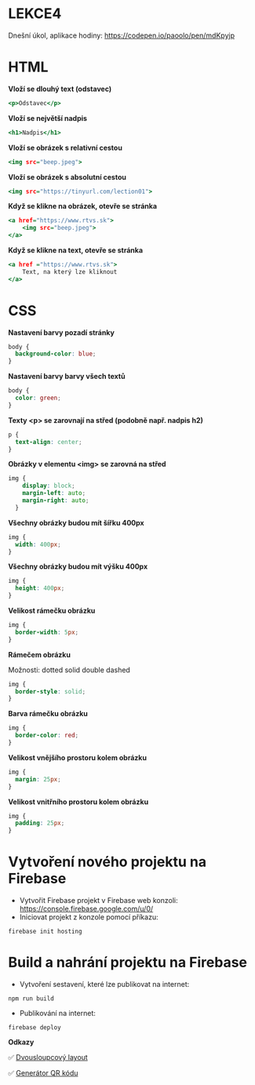 # LEKCE4
Dnešní úkol, aplikace hodiny: https://codepen.io/paoolo/pen/mdKpyjp

# HTML

**Vloží se dlouhý text (odstavec)**
```htm
<p>Odstavec</p>
```

**Vloží se největší nadpis**
```htm
<h1>Nadpis</h1>
```

**Vloží se obrázek s relativní cestou**
```htm
<img src="beep.jpeg">
```
 
**Vloží se obrázek s absolutní cestou**
```htm
<img src="https://tinyurl.com/lection01">
```

**Když se klikne na obrázek, otevře se stránka**
```htm
<a href="https://www.rtvs.sk">
    <img src="beep.jpeg">
</a>
```

**Když se klikne na text, otevře se stránka**
```htm
<a href ="https://www.rtvs.sk">
    Text, na který lze kliknout
</a>
```

# CSS

**Nastavení barvy pozadí stránky**
```css
body {
  background-color: blue;
}
```

**Nastavení barvy barvy všech textů**
```css
body {
  color: green;
}
```

**Texty \<p\> se zarovnají na střed (podobně např. nadpis h2)**
```css
p {
  text-align: center;
}
```

**Obrázky v elementu \<img> se zarovná na střed**
```css
img {
    display: block;
    margin-left: auto;
    margin-right: auto;
  }

```
**Všechny obrázky budou mít šířku 400px**
```css
img {
  width: 400px;
}
```

**Všechny obrázky budou mít výšku 400px**
```css
img {
  height: 400px;
}
```

**Velikost rámečku obrázku**
```css
img {
  border-width: 5px;
}
```

**Rámečem obrázku**

Možnosti: dotted solid double dashed
```css
img {
  border-style: solid;
}
```

**Barva rámečku obrázku**
```css
img {
  border-color: red;
}
```

**Velikost vnějšího prostoru kolem obrázku**
```css
img {
  margin: 25px;
}
```

**Velikost vnitřního prostoru kolem obrázku**
```css
img {
  padding: 25px;
}
```

# Vytvoření nového projektu na Firebase
- Vytvořit Firebase projekt v Firebase web konzoli: https://console.firebase.google.com/u/0/
- Iniciovat projekt z konzole pomocí příkazu:
```
firebase init hosting
```

# Build a nahrání projektu na Firebase
- Vytvoření sestavení, které lze publikovat na internet:
```
npm run build
```
- Publikování na internet:
```
firebase deploy
```

**Odkazy**

✅ [Dvousloupcový layout](https://www.w3schools.com/howto/howto_css_two_columns.asp)

✅ [Generátor QR kódu](https://www.the-qrcode-generator.com/)